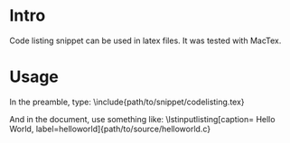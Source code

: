 # Intro 
Code listing snippet can be used in latex files.
It was tested with MacTex. 

# Usage
In the preamble, type: 
\include{path/to/snippet/codelisting.tex}

And in the document, use something like: 
\lstinputlisting[caption= Hello World, label=helloworld]{path/to/source/helloworld.c}